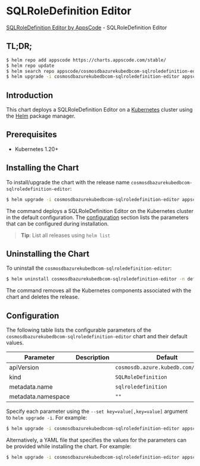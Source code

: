 # SQLRoleDefinition Editor

[SQLRoleDefinition Editor by AppsCode](https://appscode.com) - SQLRoleDefinition Editor

## TL;DR;

```bash
$ helm repo add appscode https://charts.appscode.com/stable/
$ helm repo update
$ helm search repo appscode/cosmosdbazurekubedbcom-sqlroledefinition-editor --version=v0.19.0
$ helm upgrade -i cosmosdbazurekubedbcom-sqlroledefinition-editor appscode/cosmosdbazurekubedbcom-sqlroledefinition-editor -n default --create-namespace --version=v0.19.0
```

## Introduction

This chart deploys a SQLRoleDefinition Editor on a [Kubernetes](http://kubernetes.io) cluster using the [Helm](https://helm.sh) package manager.

## Prerequisites

- Kubernetes 1.20+

## Installing the Chart

To install/upgrade the chart with the release name `cosmosdbazurekubedbcom-sqlroledefinition-editor`:

```bash
$ helm upgrade -i cosmosdbazurekubedbcom-sqlroledefinition-editor appscode/cosmosdbazurekubedbcom-sqlroledefinition-editor -n default --create-namespace --version=v0.19.0
```

The command deploys a SQLRoleDefinition Editor on the Kubernetes cluster in the default configuration. The [configuration](#configuration) section lists the parameters that can be configured during installation.

> **Tip**: List all releases using `helm list`

## Uninstalling the Chart

To uninstall the `cosmosdbazurekubedbcom-sqlroledefinition-editor`:

```bash
$ helm uninstall cosmosdbazurekubedbcom-sqlroledefinition-editor -n default
```

The command removes all the Kubernetes components associated with the chart and deletes the release.

## Configuration

The following table lists the configurable parameters of the `cosmosdbazurekubedbcom-sqlroledefinition-editor` chart and their default values.

|     Parameter      | Description |                     Default                     |
|--------------------|-------------|-------------------------------------------------|
| apiVersion         |             | <code>cosmosdb.azure.kubedb.com/v1alpha1</code> |
| kind               |             | <code>SQLRoleDefinition</code>                  |
| metadata.name      |             | <code>sqlroledefinition</code>                  |
| metadata.namespace |             | <code>""</code>                                 |


Specify each parameter using the `--set key=value[,key=value]` argument to `helm upgrade -i`. For example:

```bash
$ helm upgrade -i cosmosdbazurekubedbcom-sqlroledefinition-editor appscode/cosmosdbazurekubedbcom-sqlroledefinition-editor -n default --create-namespace --version=v0.19.0 --set apiVersion=cosmosdb.azure.kubedb.com/v1alpha1
```

Alternatively, a YAML file that specifies the values for the parameters can be provided while
installing the chart. For example:

```bash
$ helm upgrade -i cosmosdbazurekubedbcom-sqlroledefinition-editor appscode/cosmosdbazurekubedbcom-sqlroledefinition-editor -n default --create-namespace --version=v0.19.0 --values values.yaml
```
